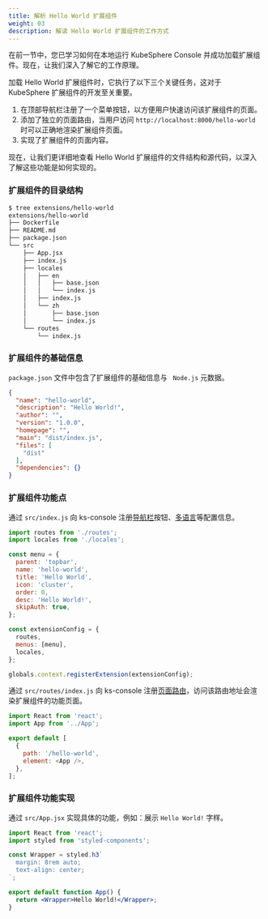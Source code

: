 ```yaml
---
title: 解析 Hello World 扩展组件
weight: 03
description: 解读 Hello World 扩展组件的工作方式
---
```


在前一节中，您已学习如何在本地运行 KubeSphere Console 并成功加载扩展组件。现在，让我们深入了解它的工作原理。

加载 Hello World 扩展组件时，它执行了以下三个关键任务，这对于 KubeSphere 扩展组件的开发至关重要。

1. 在顶部导航栏注册了一个菜单按钮，以方便用户快速访问该扩展组件的页面。
2. 添加了独立的页面路由，当用户访问 `http://localhost:8000/hello-world` 时可以正确地渲染扩展组件页面。
3. 实现了扩展组件的页面内容。

现在，让我们更详细地查看 Hello World 扩展组件的文件结构和源代码，以深入了解这些功能是如何实现的。

### 扩展组件的目录结构

```bash
$ tree extensions/hello-world 
extensions/hello-world
├── Dockerfile
├── README.md
├── package.json
└── src
    ├── App.jsx
    ├── index.js
    ├── locales
    │   ├── en
    │   │   ├── base.json
    │   │   └── index.js
    │   ├── index.js
    │   └── zh
    │       ├── base.json
    │       └── index.js
    └── routes
        └── index.js
```

### 扩展组件的基础信息

`package.json` 文件中包含了扩展组件的基础信息与 ` Node.js` 元数据。

```json
{
  "name": "hello-world",
  "description": "Hello World!",
  "author": "",
  "version": "1.0.0",
  "homepage": "",
  "main": "dist/index.js",
  "files": [
    "dist"
  ],
  "dependencies": {}
}
```

### 扩展组件功能点

通过 `src/index.js` 向 ks-console 注册[导航栏](../../feature-customization/menu/)按钮、[多语言](../../feature-customization/internationalization/)等配置信息。

```js
import routes from './routes';
import locales from './locales';

const menu = {
  parent: 'topbar',
  name: 'hello-world',
  title: 'Hello World',
  icon: 'cluster',
  order: 0,
  desc: 'Hello World!',
  skipAuth: true,
};

const extensionConfig = {
  routes,
  menus: [menu],
  locales,
};

globals.context.registerExtension(extensionConfig);
```

通过 `src/routes/index.js` 向 ks-console 注册[页面路由](../../feature-customization/route)，访问该路由地址会渲染扩展组件的功能页面。

```js
import React from 'react';
import App from '../App';

export default [
  {
    path: '/hello-world',
    element: <App />,
  },
];

```

### 扩展组件功能实现

通过 `src/App.jsx` 实现具体的功能，例如：展示 `Hello World!` 字样。

```jsx
import React from 'react';
import styled from 'styled-components';

const Wrapper = styled.h3`
  margin: 8rem auto;
  text-align: center;
`;

export default function App() {
  return <Wrapper>Hello World!</Wrapper>;
}
```


